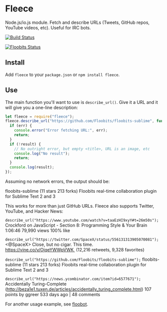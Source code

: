 # Fleece

Node.js/io.js module. Fetch and describe URLs (Tweets, GitHub repos, YouTube videos, etc). Useful for IRC bots.

[![Build Status](https://travis-ci.org/Floobits/node-fleece.svg)](https://travis-ci.org/Floobits/node-fleece)

[![Floobits Status](https://floobits.com/Floobits/node-fleece.svg)](https://floobits.com/Floobits/node-fleece/redirect)

## Install

Add `fleece` to your `package.json` or `npm install fleece`.

## Use

The main function you'll want to use is `describe_url()`. Give it a URL and it will give you a one-line description:

```javascript
let fleece = require("fleece");
fleece.describe_url("https://github.com/Floobits/floobits-sublime", function (err, result) {
  if (err) {
    console.error("Error fetching URL:", err);
    return;
  }
  if (!result) {
    // No outright error, but empty <title>, URL is an image, etc
    console.log("No result");
    return;
  }
  console.log(result);
});
```

Assuming no network errors, the output should be:

floobits-sublime (11 stars 213 forks) Floobits real-time collaboration plugin for Sublime Text 2 and 3

This works for more than just GitHub URLs. Fleece also supports Twitter, YouTube, and Hacker News:

`describe_url("https://www.youtube.com/watch?v=taaEzHI9xyY#t=26m50s");`
Crockford on JavaScript - Section 8: Programming Style & Your Brain 1:06:46 79,990 views 100% like

`describe_url("https://twitter.com/SpaceX/status/556131313905070081");`
<@SpaceX> Close, but no cigar. This time. https://vine.co/v/OjqeYWWpVWK  (12,216 retweets, 9,328 favorites)

`describe_url("https://github.com/Floobits/floobits-sublime");`
floobits-sublime (11 stars 213 forks) Floobits real-time collaboration plugin for Sublime Text 2 and 3

`describe_url("https://news.ycombinator.com/item?id=6577671");`
Accidentally Turing-Complete (http://beza1e1.tuxen.de/articles/accidentally_turing_complete.html) 107 points by ggreer 533 days ago  | 48 comments

For another usage example, see [floobot](https://github.com/Floobits/floobot/blob/d06f6b21400d971ef3b9c280ab2a5404dff91285/lib/server.js#L104).
